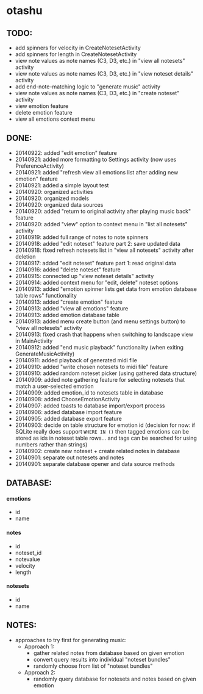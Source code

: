# otashu

## TODO:
- add spinners for velocity in CreateNotesetActivity
- add spinners for length in CreateNotesetActivity
- view note values as note names (C3, D3, etc.) in "view all notesets" activity
- view note values as note names (C3, D3, etc.) in "view noteset details" activity
- add end-note-matching logic to "generate music" activity
- view note values as note names (C3, D3, etc.) in "create noteset" activity
- view emotion feature
- delete emotion feature
- view all emotions context menu


## DONE:
- 20140922: added "edit emotion" feature
- 20140921: added more formatting to Settings activity (now uses PreferenceActivity)
- 20140921: added "refresh view all emotions list after adding new emotion" feature
- 20140921: added a simple layout test
- 20140920: organized activities
- 20140920: organized models
- 20140920: organized data sources
- 20140920: added "return to original activity after playing music back" feature
- 20140920: added "view" option to context menu in "list all notesets" activity
- 20140919: added full range of notes to note spinners
- 20140918: added "edit noteset" feature part 2: save updated data
- 20140918: fixed refresh notesets list in "view all notesets" activity after deletion
- 20140917: added "edit noteset" feature part 1: read original data
- 20140916: added "delete noteset" feature
- 20140915: connected up "view noteset details" activity
- 20140914: added context menu for "edit, delete" noteset options
- 20140913: added "emotion spinner lists get data from emotion database table rows" functionality
- 20140913: added "create emotion" feature
- 20140913: added "view all emotions" feature
- 20140913: added emotion database table
- 20140913: added menu create button (and menu settings button) to "view all notesets" activity
- 20140913: fixed crash that happens when switching to landscape view in MainActivity
- 20140912: added "end music playback" functionality (when exiting GenerateMusicActivity)
- 20140911: added playback of generated midi file
- 20140910: added "write chosen notesets to midi file" feature
- 20140910: added random noteset picker (using gathered data structure)
- 20140909: added note gathering feature for selecting notesets that match a user-selected emotion
- 20140909: added emotion_id to notesets table in database
- 20140908: added ChooseEmotionActivity
- 20140907: added toasts to database import/export process
- 20140906: added database import feature
- 20140905: added database export feature
- 20140903: decide on table structure for emotion id (decision for now: if SQLite really does support `WHERE IN ()` then tagged emotions can be stored as ids in noteset table rows... and tags can be searched for using numbers rather than strings)
- 20140902: create new noteset + create related notes in database
- 20140901: separate out notesets and notes
- 20140901: separate database opener and data source methods


## DATABASE:
#### emotions
- id
- name

#### notes
- id
- noteset_id
- notevalue
- velocity
- length

#### notesets
- id
- name


## NOTES:
- approaches to try first for generating music:
  - Approach 1:
    - gather related notes from database based on given emotion
    - convert query results into individual "noteset bundles"
    - randomly choose from list of "noteset bundles"
  - Approach 2:
    - randomly query database for notesets and notes based on given emotion